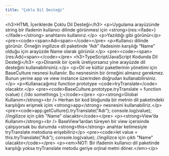```yaml
---
title: "Çoklu Dil Desteği"
---
```


&lt;h3&gt;HTML İçeriklerde Çoklu Dil Desteği&lt;/h3&gt;
&lt;p&gt;Uygulama arayüzünde string bir ifadenin kullanıcı dilinde görünmesi için &lt;strong&gt;&#123;res:&lt;ifade&gt;&#125;&lt;/ifade&gt;&lt;/strong&gt; anahtarını kullanırız.&lt;/p&gt;
&lt;p&gt;Yazıldığı gibi görünür&lt;/p&gt;
&lt;pre&gt;&lt;code&gt;&lt;span&gt;Adı&lt;span&gt;&lt;/code&gt;&lt;/pre&gt;
&lt;p&gt;Kullanıcı dilinde görünür. Örneğin ingilizce dil paketinde &#8220;Adı&#8221; ifadesinin karşılığı &#8220;Name&#8221; olduğu için arayüzde Name olarak görünür.&lt;/p&gt;
&lt;pre&gt;&lt;code&gt;&lt;span&gt;&#123;res:Adı&#125;&lt;span&gt;&lt;/code&gt;&lt;/pre&gt;
&lt;h3&gt;TypeScript/JavaScript Kodunda Dil Desteği&lt;/h3&gt;
&lt;p&gt;Dinamik bir içerik üretiyorsanız yine arayüzde dil desteğini kullanabilirsiniz.&lt;/p&gt;
&lt;p&gt;Dil ve kültür paketlerinin yönetimi için BaseCulture nesnesi kullanılır. Bu nesnesinin bir örneğini almanız gerekmez. Bunun yerine app ve view instance üzerinden doğrudan kullanabilirsiniz.&lt;/p&gt;
&lt;p&gt;Kullanacağımız function prototype &lt;code&gt;tryTranslate&lt;/code&gt; olacaktır.&lt;/p&gt;
&lt;pre&gt;&lt;code&gt;BaseCulture.prototype.tryTranslate = function (value) &#123;
   //do somethings
&#125;;&lt;/code&gt;&lt;/pre&gt;
&lt;p&gt;&lt;strong&gt;Global Kullanım&lt;/strong&gt;&lt;br /&gt;
Herhan bir kod bloğunda bir metnin dil paketindeki karşılığını erişmek içim &lt;strong&gt;app&lt;/strong&gt; nesnesini kullanabiliriz.&lt;/p&gt;
&lt;pre&gt;&lt;code&gt;app.getCulture().tryTranslate("Adı");
console.log(value); //ingilizce için çıktı "Name" olacaktır&lt;/code&gt;&lt;/pre&gt;
&lt;p&gt;&lt;strong&gt;View&#8217;da Kullanım&lt;/strong&gt;&lt;br /&gt;
BaseView&#8217;lardan türeyen bir view içerisinde çalışıyorsak bu durumda &lt;strong&gt;this&lt;/strong&gt; anahtar kelimesiyle tryTranslate metoduna erişebiliriz&lt;/p&gt;
&lt;pre&gt;&lt;code&gt;let value = this.tryTranslate("Adı");
console.log(value); //ingilizce için çıktı "Name" olacaktır&lt;/code&gt;&lt;/pre&gt;
&lt;p&gt;&lt;em&gt;NOT: Bir ifadenin kullanıcı dil paketinde karşılığı yoksa tryTranslate metodu geriye orjinal metni döner.&lt;/em&gt;&lt;/p&gt;

